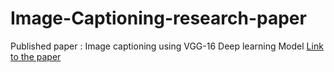 # Image-Captioning-research-paper
Published paper : Image captioning using VGG-16 Deep learning Model
[Link to the paper](https://ieeexplore.ieee.org/document/10489470)
